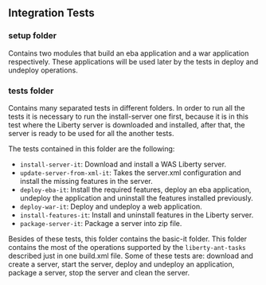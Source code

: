 ## Integration Tests  

### setup folder 
Contains two modules that build an eba application and a war application respectively. These applications will be used later by the tests in deploy and undeploy operations. 

### tests folder
Contains many separated tests in different folders. In order to run all the tests it is necessary to run the install-server one first, because it is in this test where the Liberty server is downloaded and installed, after that, the server is ready to be used for all the another tests.

The tests contained in this folder are the following:

* `install-server-it`: Download and install a WAS Liberty server.
* `update-server-from-xml-it`: Takes the server.xml configuration and install the missing features in the server.
* `deploy-eba-it`: Install the required features, deploy an eba application, undeploy the application and uninstall the features installed previously. 
* `deploy-war-it`: Deploy and undeploy a web application.  
* `install-features-it`: Install and uninstall features in the Liberty server. 
* `package-server-it`: Package a server into zip file.  

Besides of these tests, this folder contains the basic-it folder. This folder contains the most of the operations supported by the `liberty-ant-tasks` described just in one build.xml file.
Some of these tests are: download and create a server, start the server, deploy and undeploy an application, package a server, stop the server and clean the server.